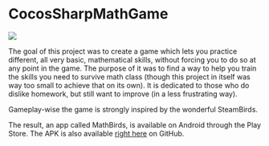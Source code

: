 # CocosSharpMathGame

![](https://i.imgur.com/I8rNQ4k.png)

The goal of this project was to create a game which lets you practice different, all very basic, mathematical skills, without forcing you to do so at any point in the game.
The purpose of it was to find a way to help you train the skills you need to survive math class (though this project in itself was way too small to achieve that on its own).
It is dedicated to those who do dislike homework, but still want to improve (in a less frustrating way).

Gameplay-wise the game is strongly inspired by the wonderful SteamBirds.

The result, an app called MathBirds, is available on Android through the Play Store. The APK is also available [right here](https://github.com/PSteinhaus/CocosSharpMathGame/releases/tag/v.1.043) on GitHub.
